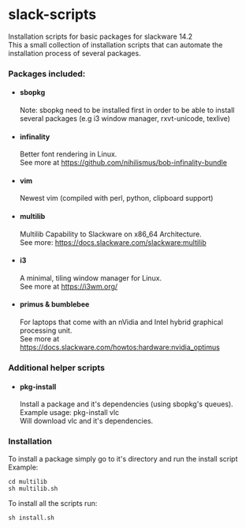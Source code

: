 # slack-scripts
Installation scripts for basic packages for slackware 14.2  
This a small collection of installation scripts that can automate the installation process of several packages.

### Packages included: 

* #### sbopkg
  Note: sbopkg need to be installed first in order to be able to install several packages (e.g i3 window manager, rxvt-unicode, texlive)

* #### infinality 
  Better font rendering in Linux.  
  See more at https://github.com/nihilismus/bob-infinality-bundle

* #### vim  
  Newest vim (compiled with perl, python, clipboard support)

* #### multilib  
  Multilib Capability to Slackware on x86_64 Architecture.  
  See more: https://docs.slackware.com/slackware:multilib
  
* #### i3 
  A minimal, tiling window manager for Linux.  
  See more at https://i3wm.org/
 
  
* #### primus & bumblebee
  For laptops that come with an nVidia and Intel hybrid graphical processing unit.  
  See more at https://docs.slackware.com/howtos:hardware:nvidia_optimus
  
  
### Additional helper scripts
* #### pkg-install  
  Install a package and it's dependencies (using sbopkg's queues).  
  Example usage: pkg-install vlc  
  Will download vlc and it's dependencies.
  

### Installation

To install a package simply go to it's directory and run the install script  
Example:
```
cd multilib
sh multilib.sh
```

To install all the scripts run:
```
sh install.sh
```



